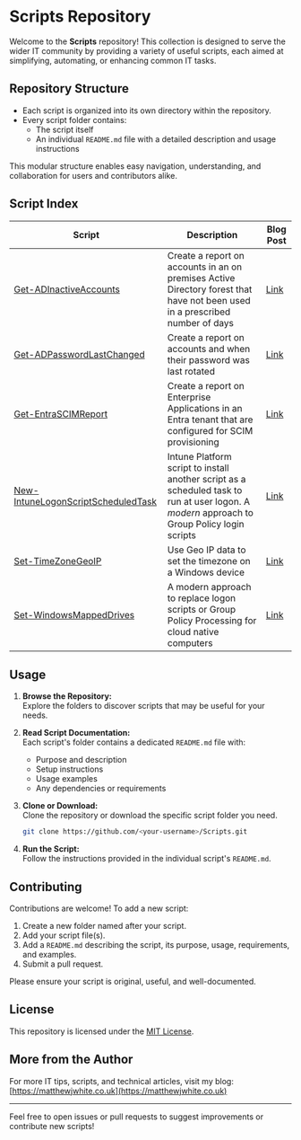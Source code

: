 # Scripts Repository

Welcome to the **Scripts** repository! This collection is designed to serve the wider IT community by providing a variety of useful scripts, each aimed at simplifying, automating, or enhancing common IT tasks.

## Repository Structure

- Each script is organized into its own directory within the repository.
- Every script folder contains:
  - The script itself
  - An individual `README.md` file with a detailed description and usage instructions

This modular structure enables easy navigation, understanding, and collaboration for users and contributors alike.

## Script Index

| Script | Description | Blog Post |
|--------------|-------------|-------------|
| [Get-ADInactiveAccounts](./Get-ADInactiveAccounts/README.md) | Create a report on accounts in an on premises Active Directory forest that have not been used in a prescribed number of days | [Link](https://matthewjwhite.co.uk/2015/10/27/reporting-on-inactive-ad-user-accounts/)
| [Get-ADPasswordLastChanged](./Get-ADPasswordLastChanged/README.md) | Create a report on accounts and when their password was last rotated | [Link](https://matthewjwhite.co.uk/2015/10/27/reporting-on-ad-users-last-password-change/)
| [Get-EntraSCIMReport](./Get-EntraSCIMReport/README.md) | Create a report on Enterprise Applications in an Entra tenant that are configured for SCIM provisioning | [Link](https://matthewjwhite.co.uk/2025/07/12/entra-scim-report/)
| [New-IntuneLogonScriptScheduledTask](./New-IntuneLogonScriptScheduledTask/README.md) | Intune Platform script to install another script as a scheduled task to run at user logon. A *modern* approach to Group Policy login scripts | [Link](https://matthewjwhite.co.uk/2019/04/07/mapping-legacy-files-shares-for-azure-ad-joined-devices/)
| [Set-TimeZoneGeoIP](./Set-TimeZoneGeoIP/README.md) | Use Geo IP data to set the timezone on a Windows device | [Link](https://matthewjwhite.co.uk/2019/04/18/intune-automatically-set-timezone-on-new-device-build/)
| [Set-WindowsMappedDrives](./Set-WindowsMappedDrives/README.md) | A modern approach to replace logon scripts or Group Policy Processing for cloud native computers | [Link](https://matthewjwhite.co.uk/2019/04/07/mapping-legacy-files-shares-for-azure-ad-joined-devices/)

## Usage

1. **Browse the Repository:**  
   Explore the folders to discover scripts that may be useful for your needs.

2. **Read Script Documentation:**  
   Each script's folder contains a dedicated `README.md` file with:
   - Purpose and description
   - Setup instructions
   - Usage examples
   - Any dependencies or requirements

3. **Clone or Download:**  
   Clone the repository or download the specific script folder you need.

   ```bash
   git clone https://github.com/<your-username>/Scripts.git
   ```

4. **Run the Script:**  
   Follow the instructions provided in the individual script's `README.md`.

## Contributing

Contributions are welcome! To add a new script:
1. Create a new folder named after your script.
2. Add your script file(s).
3. Add a `README.md` describing the script, its purpose, usage, requirements, and examples.
4. Submit a pull request.

Please ensure your script is original, useful, and well-documented.

## License

This repository is licensed under the [MIT License](LICENSE).

## More from the Author

For more IT tips, scripts, and technical articles, visit my blog: [https://matthewjwhite.co.uk](https://matthewjwhite.co.uk)

---

Feel free to open issues or pull requests to suggest improvements or contribute new scripts!
